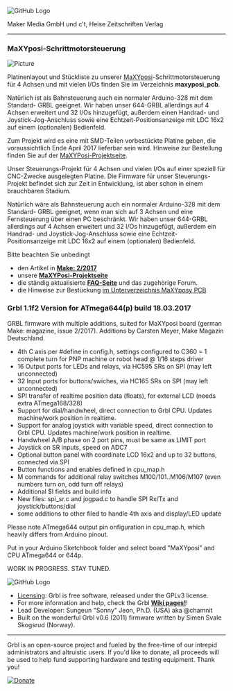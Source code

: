 ![GitHub Logo](http://www.heise.de/make/icons/make_logo.png)

Maker Media GmbH und c't, Heise Zeitschriften Verlag

***

### MaXYposi-Schrittmotorsteuerung 

![Picture](https://github.com/heise/MaXYposi_Grbl_644/blob/master/maxyposi_pcb/platine_ausschnitt.JPG)

Platinenlayout und Stückliste zu unserer 
[MaXYposi](https://github.com/heise/MaXYposi)-Schrittmotorsteuerung für 4 Achsen 
und mit vielen I/Os finden Sie im Verzeichnis **maxyposi_pcb**.

Natürlich ist als Bahnsteuerung auch ein normaler Arduino-328 mit dem Standard-
GRBL geeignet. Wir haben unser 644-GRBL allerdings auf 4 Achsen erweitert und 32 
I/Os hinzugefügt, außerdem einen Handrad- und Joystick-Jog-Anschluss sowie eine 
Echtzeit-Positionsanzeige mit LDC 16x2 auf einem (optionalen) Bedienfeld. 

Zum Projekt wird es eine mit SMD-Teilen vorbestückte Platine geben, die 
voraussichtlich Ende April 2017 lieferbar sein wird. Hinweise zur Bestellung finden Sie auf der
[MaXYPosi-Projektseite](http://www.make-magazin.de/maxyposi).

Unser Steuerungs-Projekt für 4 Achsen und vielen I/Os auf einer speziell für 
CNC-Zwecke ausgelegten Platine. Die Firmware für unser Steuerungs-Projekt 
befindet sich zur Zeit in Entwicklung, ist aber schon in einem brauchbaren 
Stadium. 

Natürlich wäre als Bahnsteuerung auch ein normaler Arduino-328 mit dem Standard-
GRBL geeignet, wenn man sich auf 3 Achsen und eine Fernsteuerung über einen PC 
beschränkt. Wir haben unser 644-GRBL allerdings auf 4 Achsen erweitert und 32 
I/Os hinzugefügt, außerdem ein Handrad- und Joystick-Jog-Anschluss sowie eine 
Echtzeit-Positionsanzeige mit LDC 16x2 auf einem (optionalen) Bedienfeld. 

Bitte beachten Sie unbedingt 

- den Artikel in **[Make: 2/2017](https://shop.heise.de/katalog/make-2-2017)**
- unsere **[MaXYPosi-Projektseite](http://www.make-magazin.de/maxyposi)**
- die ständig aktualisierte **[FAQ-Seite](https://heise.de/-3676050)** und das zugehörige Forum.
- die Hinweise zur Bestückung [im Unterverzeichnis MaXYposy PCB](https://github.com/heise/MaXYposi_Grbl_644/tree/master/maxyposi_pcb)


### Grbl 1.1f2 Version for ATmega644(p) build 18.03.2017 

GRBL firmware with multiple additions, suited for MaXYposi board (german Make: magazine, issue 2/2017). Additions by Carsten Meyer, Make Magazin Deutschland.

* 4th C axis per #define in config.h, settings configured to C360 = 1 complete turn for PNP machine or robot head @ 1/16 steps driver
* 16 Output ports for LEDs and relays, via HC595 SRs on SPI (may left unconnected)
* 32 Input ports for buttons/swiches, via HC165 SRs on SPI (may left unconnected)
* SPI transfer of realtime position data (floats), for external LCD (needs extra ATmega168/328)
* Support for dial/handwheel, direct connection to Grbl CPU. Updates machine/work position in realtime.
* Support for analog joystick with variable speed, direct connection to Grbl CPU. Updates machine/work position in realtime.
* Handwheel A/B phase on 2 port pins, must be same as LIMIT port
* Joystick on SR inputs, speed on ADC7
* Optional button panel with coordinate LCD 16x2 and up to 32 buttons, connected via SPI
* Button functions and enables defined in cpu_map.h
* M commands for additional relay switches M100/101..M106/M107 (even numbers turn on, odd turn off relays)
* Additional $I fields and build info
* New files: spi_sr.c and jogpad.c to handle SPI Rx/Tx and joystick/buttons/dial
* some additions to other filed to handle 4th axis and display/LED update

Please note ATmega644 output pin onfiguration in cpu_map.h, which heavily differs from Arduino pinout.

Put in your Arduino Sketchbook folder and select board "MaXYposi" and CPU ATmega644 or 644p.

WORK IN PROGRESS. STAY TUNED.



![GitHub Logo](https://github.com/gnea/grbl/blob/master/doc/media/Grbl%20Logo%20250px.png)

* [Licensing](https://github.com/gnea/grbl/wiki/Licensing): Grbl is free software, released under the GPLv3 license.
* For more information and help, check the Grbl **[Wiki pages!](https://github.com/gnea/grbl/wiki)**!
* Lead Developer: Sungeun "Sonny" Jeon, Ph.D. (USA) aka @chamnit
* Built on the wonderful Grbl v0.6 (2011) firmware written by Simen Svale Skogsrud (Norway).

-------------
Grbl is an open-source project and fueled by the free-time of our intrepid administrators and altruistic users. If you'd like to donate, all proceeds will be used to help fund supporting hardware and testing equipment. Thank you!

[![Donate](https://www.paypalobjects.com/en_US/i/btn/btn_donate_LG.gif)](https://www.paypal.com/cgi-bin/webscr?cmd=_s-xclick&hosted_button_id=CUGXJHXA36BYW)
